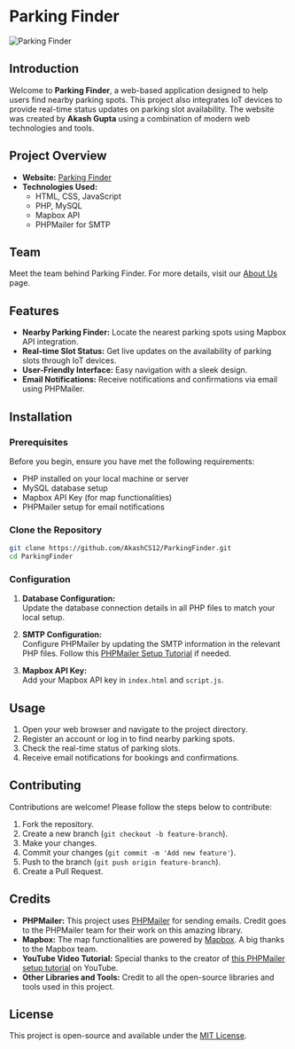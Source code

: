 # Parking Finder

![Parking Finder](https://github.com/AkashCS12/ParkingFinder/tree/main/Resources/parkingfinderapp.jpeg)

## Introduction

Welcome to **Parking Finder**, a web-based application designed to help users find nearby parking spots. This project also integrates IoT devices to provide real-time status updates on parking slot availability. The website was created by **Akash Gupta** using a combination of modern web technologies and tools.

## Project Overview

- **Website:** [Parking Finder](https://parkingfinder.host)
- **Technologies Used:**
  - HTML, CSS, JavaScript
  - PHP, MySQL
  - Mapbox API
  - PHPMailer for SMTP

## Team

Meet the team behind Parking Finder. For more details, visit our [About Us](https://parkingfinder.host/AboutUs/about) page.

## Features

- **Nearby Parking Finder:** Locate the nearest parking spots using Mapbox API integration.
- **Real-time Slot Status:** Get live updates on the availability of parking slots through IoT devices.
- **User-Friendly Interface:** Easy navigation with a sleek design.
- **Email Notifications:** Receive notifications and confirmations via email using PHPMailer.

## Installation

### Prerequisites

Before you begin, ensure you have met the following requirements:

- PHP installed on your local machine or server
- MySQL database setup
- Mapbox API Key (for map functionalities)
- PHPMailer setup for email notifications

### Clone the Repository

```bash
git clone https://github.com/AkashCS12/ParkingFinder.git
cd ParkingFinder
```

### Configuration

1. **Database Configuration:**  
   Update the database connection details in all PHP files to match your local setup.

2. **SMTP Configuration:**  
   Configure PHPMailer by updating the SMTP information in the relevant PHP files. Follow this [PHPMailer Setup Tutorial](https://youtu.be/9Db7JtLht8I?si=wrFdUYoUg4BEULwj) if needed.

3. **Mapbox API Key:**  
   Add your Mapbox API key in `index.html` and `script.js`.

## Usage

1. Open your web browser and navigate to the project directory.
2. Register an account or log in to find nearby parking spots.
3. Check the real-time status of parking slots.
4. Receive email notifications for bookings and confirmations.

## Contributing

Contributions are welcome! Please follow the steps below to contribute:

1. Fork the repository.
2. Create a new branch (`git checkout -b feature-branch`).
3. Make your changes.
4. Commit your changes (`git commit -m 'Add new feature'`).
5. Push to the branch (`git push origin feature-branch`).
6. Create a Pull Request.

## Credits

- **PHPMailer:** This project uses [PHPMailer](https://github.com/PHPMailer/PHPMailer) for sending emails. Credit goes to the PHPMailer team for their work on this amazing library.
- **Mapbox:** The map functionalities are powered by [Mapbox](https://www.mapbox.com/). A big thanks to the Mapbox team.
- **YouTube Video Tutorial:** Special thanks to the creator of [this PHPMailer setup tutorial](https://youtu.be/9Db7JtLht8I?si=wrFdUYoUg4BEULwj) on YouTube.
- **Other Libraries and Tools:** Credit to all the open-source libraries and tools used in this project.

## License

This project is open-source and available under the [MIT License](LICENSE).
